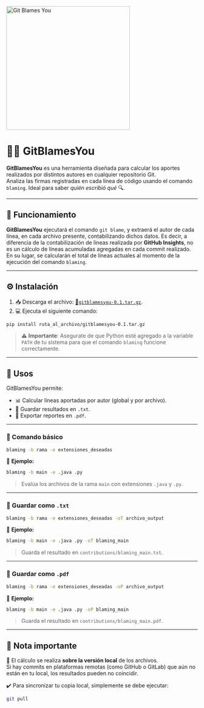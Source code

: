 <img src="https://www.meme-arsenal.com/memes/45f8e7ecbfff61861df9469f13fef765.jpg" alt="Git Blames You" width="325"/>

# 🕵️‍♂️ GitBlamesYou

**GitBlamesYou** es una herramienta diseñada para calcular los aportes realizados por distintos autores en cualquier repositorio Git.  
Analiza las firmas registradas en cada línea de código usando el comando `blaming`. Ideal para saber *quién escribió qué* 🔍.

---
## 🔄 Funcionamiento

**GitBlamesYou** ejecutará el comando `git blame`, y extraerá el autor de cada línea, en cada archivo presente, contabilizando dichos datos. Es decir, a diferencia de la contabilización de líneas realizada por **GitHub Insights**, no es un cálculo de líneas acumuladas agregadas en cada commit realizado. En su lugar, se calcularán el total de líneas actuales al momento de la ejecución del comando `blaming`.

---

## ⚙️ Instalación

1. 📥 Descarga el archivo: [🔗`gitblamesyou-0.1.tar.gz`](https://drive.google.com/uc?export=download&id=14hcMLveP9t8sQebHR84i2q6eNsmgGEnU
).
2. 💻 Ejecuta el siguiente comando:

```bash
pip install ruta_al_archivo/gitblamesyou-0.1.tar.gz
```

> ⚠️ **Importante**: Asegurate de que Python esté agregado a la variable `PATH` de tu sistema para que el comando `blaming` funcione correctamente.

---

## 🧰 Usos

GitBlamesYou permite:

- 📊 Calcular líneas aportadas por autor (global y por archivo).
- 📝 Guardar resultados en `.txt`.
- 📄 Exportar reportes en `.pdf`.

---

### 📌 Comando básico

```bash
blaming -b rama -e extensiones_deseadas
```

🔸 **Ejemplo:**

```bash
blaming -b main -e .java .py
```

> Evalúa los archivos de la rama `main` con extensiones `.java` y `.py`.

---

### 📝 Guardar como `.txt`

```bash
blaming -b rama -e extensiones_deseadas -oT archivo_output
```

🔸 **Ejemplo:**

```bash
blaming -b main -e .java .py -oT blaming_main
```

> Guarda el resultado en `contributions/blaming_main.txt`.

---

### 📄 Guardar como `.pdf`

```bash
blaming -b rama -e extensiones_deseadas -oP archivo_output
```

🔸 **Ejemplo:**

```bash
blaming -b main -e .java .py -oP blaming_main
```

> Guarda el resultado en `contributions/blaming_main.pdf`.

---

## 🧠 Nota importante

🔎 El cálculo se realiza **sobre la versión local** de los archivos.  
Si hay commits en plataformas remotas (como GitHub o GitLab) que aún no están en tu local, los resultados pueden no coincidir.

✔️ Para sincronizar tu copia local, simplemente se debe ejecutar:

```bash
git pull
```
